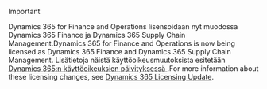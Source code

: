 > [!IMPORTANT]
> <span data-ttu-id="e6a2b-101">Dynamics 365 for Finance and Operations lisensoidaan nyt muodossa Dynamics 365 Finance ja Dynamics 365 Supply Chain Management.</span><span class="sxs-lookup"><span data-stu-id="e6a2b-101">Dynamics 365 for Finance and Operations is now being licensed as Dynamics 365 Finance and Dynamics 365 Supply Chain Management.</span></span> <span data-ttu-id="e6a2b-102">Lisätietoja näistä käyttöoikeusmuutoksista esitetään [Dynamics 365:n käyttöoikeuksien päivityksessä ](https://docs.microsoft.com/dynamics365/licensing/update).</span><span class="sxs-lookup"><span data-stu-id="e6a2b-102">For more information about these licensing changes, see [Dynamics 365 Licensing Update](https://docs.microsoft.com/dynamics365/licensing/update).</span></span> 
